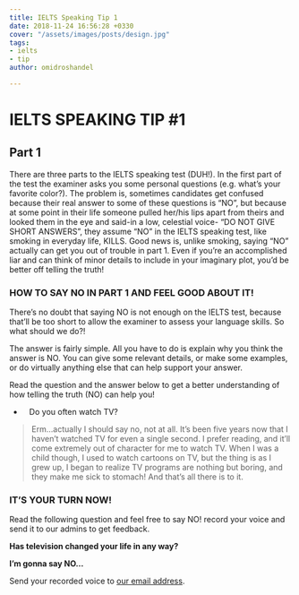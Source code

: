```yaml
---
title: IELTS Speaking Tip 1
date: 2018-11-24 16:56:28 +0330
cover: "/assets/images/posts/design.jpg"
tags:
- ielts
- tip
author: omidroshandel

---
```

# IELTS SPEAKING TIP #1

## Part 1

There are three parts to the IELTS speaking test (DUH!). In the first part of the test the examiner asks you some personal questions (e.g. what’s your favorite color?). The problem is, sometimes candidates get confused because their real answer to some of these questions is “NO”, but because at some point in their life someone pulled her/his lips apart from theirs and looked them in the eye and said-in a low, celestial voice- “DO NOT GIVE SHORT ANSWERS”, they assume “NO” in the IELTS speaking test, like smoking in everyday life, KILLS. Good news is, unlike smoking, saying “NO” actually can get you out of trouble in part 1. Even if you’re an accomplished liar and can think of minor details to include in your imaginary plot, you’d be better off telling the truth!

### HOW TO SAY NO IN PART 1 AND FEEL GOOD ABOUT IT!

There’s no doubt that saying NO is not enough on the IELTS test, because that’ll be too short to allow the examiner to assess your language skills. So what should we do?! 

The answer is fairly simple. All you have to do is explain why you think the answer is NO. You can give some relevant details, or make some examples, or do virtually anything else that can help support your answer.  

Read the question and the answer below to get a better understanding of how telling the truth (NO) can help you!

*    Do you often watch TV? 

> Erm…actually I should say no, not at all. It’s been five years now that I haven’t watched TV for even a single second. I prefer reading, and it’ll come extremely out of character for me to watch TV. When I was a child though, I used to watch cartoons on TV, but the thing is as I grew up, I began to realize TV programs are nothing but boring, and they make me sick to stomach! And that’s all there is to it. 

### IT’S YOUR TURN NOW!

Read the following question and feel free to say NO! record your voice and send it to our admins to get feedback.

**Has television changed your life in any way?**

**I’m gonna say NO…**

Send your recorded voice to [our email address](mailto:info@bineshafza.ir "Binesh Afza Email").